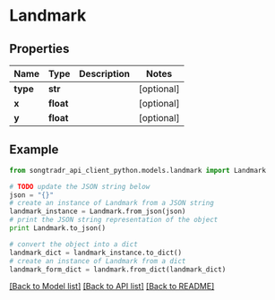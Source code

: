 # Landmark


## Properties

Name | Type | Description | Notes
------------ | ------------- | ------------- | -------------
**type** | **str** |  | [optional] 
**x** | **float** |  | [optional] 
**y** | **float** |  | [optional] 

## Example

```python
from songtradr_api_client_python.models.landmark import Landmark

# TODO update the JSON string below
json = "{}"
# create an instance of Landmark from a JSON string
landmark_instance = Landmark.from_json(json)
# print the JSON string representation of the object
print Landmark.to_json()

# convert the object into a dict
landmark_dict = landmark_instance.to_dict()
# create an instance of Landmark from a dict
landmark_form_dict = landmark.from_dict(landmark_dict)
```
[[Back to Model list]](../README.md#documentation-for-models) [[Back to API list]](../README.md#documentation-for-api-endpoints) [[Back to README]](../README.md)


